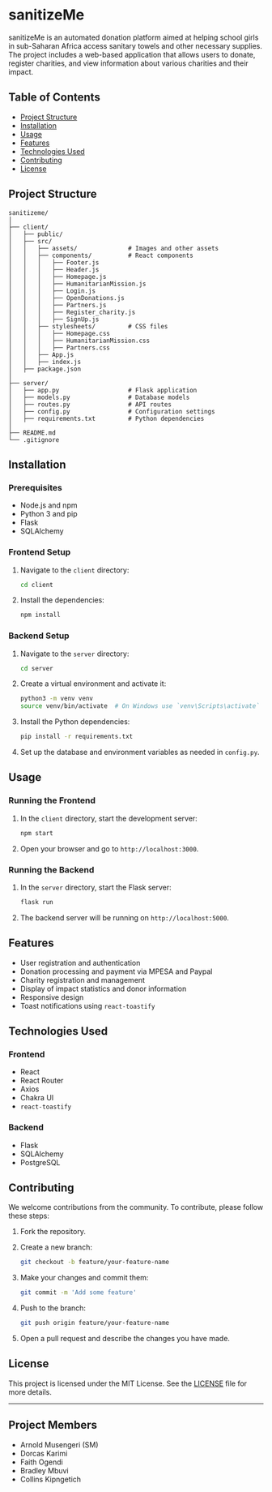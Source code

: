 # sanitizeMe

sanitizeMe is an automated donation platform aimed at helping school girls in sub-Saharan Africa access sanitary towels and other necessary supplies. The project includes a web-based application that allows users to donate, register charities, and view information about various charities and their impact.

## Table of Contents

- [Project Structure](#project-structure)
- [Installation](#installation)
- [Usage](#usage)
- [Features](#features)
- [Technologies Used](#technologies-used)
- [Contributing](#contributing)
- [License](#license)

## Project Structure

```
sanitizeme/
│
├── client/
│   ├── public/
│   ├── src/
│   │   ├── assets/              # Images and other assets
│   │   ├── components/          # React components
│   │   │   ├── Footer.js
│   │   │   ├── Header.js
│   │   │   ├── Homepage.js
│   │   │   ├── HumanitarianMission.js
│   │   │   ├── Login.js
│   │   │   ├── OpenDonations.js
│   │   │   ├── Partners.js
│   │   │   ├── Register_charity.js
│   │   │   ├── SignUp.js
│   │   ├── stylesheets/         # CSS files
│   │   │   ├── Homepage.css
│   │   │   ├── HumanitarianMission.css
│   │   │   ├── Partners.css
│   │   ├── App.js
│   │   ├── index.js
│   ├── package.json
│
├── server/
│   ├── app.py                   # Flask application
│   ├── models.py                # Database models
│   ├── routes.py                # API routes
│   ├── config.py                # Configuration settings
│   ├── requirements.txt         # Python dependencies
│
├── README.md
└── .gitignore
```

## Installation

### Prerequisites

- Node.js and npm
- Python 3 and pip
- Flask
- SQLAlchemy

### Frontend Setup

1. Navigate to the `client` directory:
   ```sh
   cd client
   ```

2. Install the dependencies:
   ```sh
   npm install
   ```

### Backend Setup

1. Navigate to the `server` directory:
   ```sh
   cd server
   ```

2. Create a virtual environment and activate it:
   ```sh
   python3 -m venv venv
   source venv/bin/activate  # On Windows use `venv\Scripts\activate`
   ```

3. Install the Python dependencies:
   ```sh
   pip install -r requirements.txt
   ```

4. Set up the database and environment variables as needed in `config.py`.

## Usage

### Running the Frontend

1. In the `client` directory, start the development server:
   ```sh
   npm start
   ```

2. Open your browser and go to `http://localhost:3000`.

### Running the Backend

1. In the `server` directory, start the Flask server:
   ```sh
   flask run
   ```

2. The backend server will be running on `http://localhost:5000`.

## Features

- User registration and authentication
- Donation processing and payment via MPESA and Paypal
- Charity registration and management
- Display of impact statistics and donor information
- Responsive design
- Toast notifications using `react-toastify`

## Technologies Used

### Frontend

- React
- React Router
- Axios
- Chakra UI
- `react-toastify`

### Backend

- Flask
- SQLAlchemy
- PostgreSQL

## Contributing

We welcome contributions from the community. To contribute, please follow these steps:

1. Fork the repository.
2. Create a new branch:
   ```sh
   git checkout -b feature/your-feature-name
   ```

3. Make your changes and commit them:
   ```sh
   git commit -m 'Add some feature'
   ```

4. Push to the branch:
   ```sh
   git push origin feature/your-feature-name
   ```

5. Open a pull request and describe the changes you have made.

## License

This project is licensed under the MIT License. See the [LICENSE](LICENSE) file for more details.

---
## Project Members

 - Arnold Musengeri (SM)
 - Dorcas Karimi
 - Faith Ogendi
 - Bradley Mbuvi
 - Collins Kipngetich

